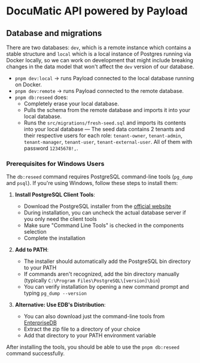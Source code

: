 # DocuMatic API powered by Payload

## Database and migrations

There are two databases: `dev`, which is a remote instance which contains a stable structure and `local` which is a local instance of Postgres running via Docker locally, so we can work on development that might include breaking changes in the data model that won't affect the `dev` version of our database.

- `pnpm dev:local` -> runs Payload connected to the local database running on Docker.
- `pnpm dev:remote` -> runs Payload connected to the remote database.
- `pnpm db:reseed` does:
  - Completely erase your local database.
  - Pulls the schema from the remote database and imports it into your local database.
  - Runs the `src/migrations/fresh-seed.sql` and imports its contents into your local database — The seed data contains 2 tenants and their respective users for each role: `tenant-owner`, `tenant-admin`, `tenant-manager`, `tenant-user`, `tenant-external-user`. All of them with password `12345678!,`.

### Prerequisites for Windows Users

The `db:reseed` command requires PostgreSQL command-line tools (`pg_dump` and `psql`). If you're using Windows, follow these steps to install them:

1. **Install PostgreSQL Client Tools**:

   - Download the PostgreSQL installer from the [official website](https://www.postgresql.org/download/windows/)
   - During installation, you can uncheck the actual database server if you only need the client tools
   - Make sure "Command Line Tools" is checked in the components selection
   - Complete the installation

2. **Add to PATH**:

   - The installer should automatically add the PostgreSQL bin directory to your PATH
   - If commands aren't recognized, add the bin directory manually (typically `C:\Program Files\PostgreSQL\[version]\bin`)
   - You can verify installation by opening a new command prompt and typing `pg_dump --version`

3. **Alternative: Use EDB's Distribution**:
   - You can also download just the command-line tools from [EnterpriseDB](https://www.enterprisedb.com/download-postgresql-binaries)
   - Extract the zip file to a directory of your choice
   - Add that directory to your PATH environment variable

After installing the tools, you should be able to use the `pnpm db:reseed` command successfully.
